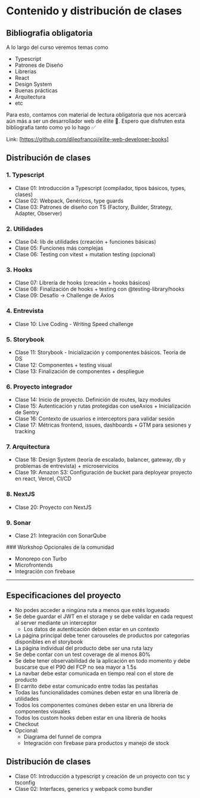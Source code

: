 # Contenido y distribución de clases

## Bibliografia obligatoria

A lo largo del curso veremos temas como

- Typescript
- Patrones de Diseño
- Librerías
- React
- Design System
- Buenas prácticas
- Arquitectura
- etc

Para esto, contamos con material de lectura obligatoria que nos acercará aún más a ser un desarrollador web de élite 🚀. Espero que disfruten esta bibliografia tanto como yo lo hago ✅

Link: [https://github.com/dileofrancoj/elite-web-developer-books]

## Distribución de clases

### 1. Typescript

- Clase 01: Introducción a Typescript (compilador, tipos básicos, types, clases)
- Clase 02: Webpack, Genéricos, type guards
- Clase 03: Patrones de diseño con TS (Factory, Builder, Strategy, Adapter, Observer)

### 2. Utilidades

- Clase 04: lib de utilidades (creación + funciones básicas)
- Clase 05: Funciones más complejas
- Clase 06: Testing con vitest + mutation testing (opcional)

### 3. Hooks

- Clase 07: Librería de hooks (creación + hooks básicos)
- Clase 08: Finalización de hooks + testing con @testing-library/hooks
- Clase 09: Desafío -> Challenge de Axios

### 4. Entrevista

- Clase 10: Live Coding - Writing Speed challenge

### 5. Storybook

- Clase 11: Storybook - Inicialización y componentes básicos. Teoría de DS
- Clase 12: Componentes + testing visual
- Clase 13: Finalización de componentes + despliegue

### 6. Proyecto integrador

- Clase 14: Inicio de proyecto. Definición de routes, lazy modules
- Clase 15: Autenticación y rutas protegidas con useAxios + Inicialización de Sentry
- Clase 16: Contexto de usuarios e interceptors para validar sesión
- Clase 17: Métricas frontend, issues, dashboards + GTM para sesiones y tracking

### 7. Arquitectura

- Clase 18: Design System (teoría de escalado, balancer, gateway, db y problemas de entrevista) + microservicios
- Clase 19: Amazon S3: Configuración de bucket para deployear proyecto en react, Vercel, CI/CD

### 8. NextJS

- Clase 20: Proyecto con NextJS

### 9. Sonar

- Clase 21: Integración con SonarQube

### Workshop Opcionales de la comunidad

- Monorepo con Turbo
- Microfrontends
- Integración con firebase

---

## Especificaciones del proyecto

- No podes acceder a ningúna ruta a menos que estés logueado
- Se debe guardar el JWT en el storage y se debe validar en cada request al server mediante un interceptor
  - Los datos de autenticación deben estar en un contexto
- La página principal debe tener carouseles de productos por categorias disponibles en el storybook
- La página individual del producto debe ser una ruta lazy
- Se debe contar con un test coverage de al menos 80%
- Se debe tener observabilidad de la aplicación en todo momento y debe buscarse que el P90 del FCP no sea mayor a 1.5s
- La navbar debe estar comunicada en tiempo real con el store de producto
- El carrito debe estar comunicado entre todas las pestañas
- Todas las funcionalidades comúnes deben estar en una librería de utilidades
- Todos los componentes comúnes deben estar en una libreria de componentes visuales
- Todos los custom hooks deben estar en una librería de hooks
- Checkout
- Opcional:
  - Diagrama del funnel de compra
  - Integración con firebase para productos y manejo de stock

## Distribución de clases

- Clase 01: Introducción a typescript y creación de un proyecto con tsc y tsconfig
- Clase 02: Interfaces, generics y webpack como bundler

